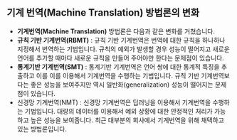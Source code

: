 ## 기계 번역(Machine Translation) 방법론의 변화
- <b>기계번역(Machine Translation)</b> 방법론은 다음과 같은 변화를 거쳤습니다.
- <b>규칙 기반 기계번역(RBMT)</b> : 규칙 기반 기계번역은 번역에 대한 규칙을 하나하나 지정해서 번역하는 기법입니다. 규칙의 예외가 발생할 경우 성능이 떨어지고 새로운 언어를 추가할 때마다 새로운 규칙을 만들어 주어야만 한다는 문제점이 있습니다.
- <b>통계기반 기계번역(SMT)</b> : 통계기반 기계번역은 언어 쌍에 대한 통계적 특징을 추출하고 이를 이를 이용해서 기계번역을 수행하는 기법입니다. 규칙 기반 기계번역보다는 좋은 성능을 보여주지만 역시 일반화(generalization) 성능이 떨어지는 문제점이 있습니다.
- 신경망 기계번역(NMT) : 신경망 기계번역은 딥러닝을 이용해서 기계번역을 수행하는 기법입니다. 대량의 데이터를 이용해서 예외 상황에 대한 안정적인 처리가 가능하고 높은 성능을 보여줍니다. 최근 대부분의 회사에서 기계번역을 위해 채택하고 있는 방법론입니다.



